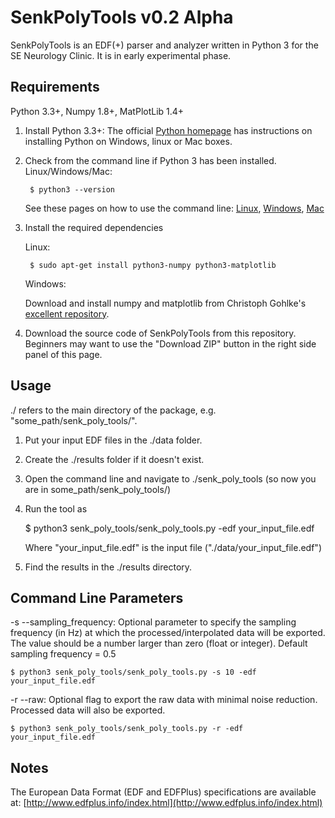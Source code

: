 SenkPolyTools v0.2 Alpha
========================

SenkPolyTools is an EDF(+) parser and analyzer written in Python 3 for the SE Neurology Clinic. It is in early experimental phase.

Requirements
------------

Python 3.3+, Numpy 1.8+, MatPlotLib 1.4+

1. Install Python 3.3+: The official [Python homepage](https://wiki.python.org/moin/BeginnersGuide/Download) has instructions on installing Python on Windows, linux or Mac boxes.

2. Check from the command line if Python 3 has been installed. Linux/Windows/Mac:
	
		$ python3 --version
	
	See these pages on how to use the command line: [Linux](https://help.ubuntu.com/community/UsingTheTerminal), [Windows](http://windows.microsoft.com/en-us/windows-vista/open-a-command-prompt-window), [Mac](http://www.wikihow.com/Get-to-the-Command-Line-on-a-Mac)

3. Install the required dependencies

	Linux:

		$ sudo apt-get install python3-numpy python3-matplotlib
	
	Windows:

	Download and install numpy and matplotlib from Christoph Gohlke's [excellent repository](http://www.lfd.uci.edu/~gohlke/pythonlibs/).

4. Download the source code of SenkPolyTools from this repository.
Beginners may want to use the "Download ZIP" button in the right side panel of this page.


Usage
-----

./ refers to the main directory of the package, e.g. "some_path/senk_poly_tools/".

1. Put your input EDF files in the ./data folder.
2. Create the ./results folder if it doesn't exist.
3. Open the command line and navigate to ./senk_poly_tools (so now you are in some_path/senk_poly_tools/)
4. Run the tool as
	
	$ python3 senk_poly_tools/senk_poly_tools.py -edf your_input_file.edf

	Where "your_input_file.edf" is the input file ("./data/your_input_file.edf")

5. Find the results in the ./results directory.

Command Line Parameters
-----------------------
-s --sampling_frequency:
	Optional parameter to specify the sampling frequency (in Hz) at which the processed/interpolated data will be exported. The value should be a number larger than zero (float or integer). Default sampling frequency = 0.5
	
	$ python3 senk_poly_tools/senk_poly_tools.py -s 10 -edf your_input_file.edf

-r --raw:
	Optional flag to export the raw data with minimal noise reduction. Processed data will also be exported.
	
	$ python3 senk_poly_tools/senk_poly_tools.py -r -edf your_input_file.edf

Notes
-----

The European Data Format (EDF and EDFPlus) specifications are available at:
	[http://www.edfplus.info/index.html](http://www.edfplus.info/index.html)